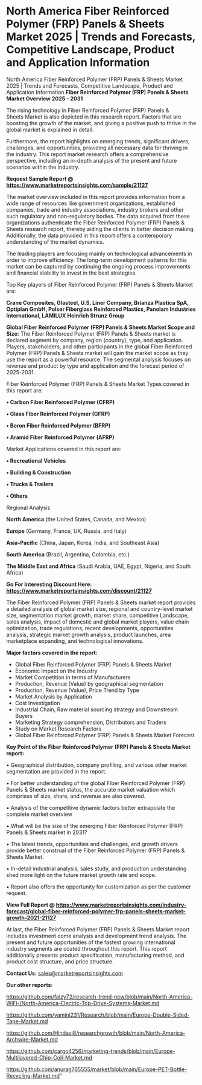 # North America Fiber Reinforced Polymer (FRP) Panels & Sheets Market 2025 | Trends and Forecasts, Competitive Landscape, Product and Application Information
North America Fiber Reinforced Polymer (FRP) Panels & Sheets Market 2025 | Trends and Forecasts, Competitive Landscape, Product and Application Information
<Strong> Fiber Reinforced Polymer (FRP) Panels & Sheets Market Overview 2025 - 2031</strong>

The rising technology in Fiber Reinforced Polymer (FRP) Panels & Sheets Market is also depicted in this research report. Factors that are boosting the growth of the market, and giving a positive push to thrive in the global market is explained in detail.

Furthermore, the report highlights on emerging trends, significant drivers, challenges, and opportunities, providing all necessary data for thriving in the industry. This report market research offers a comprehensive perspective, including an in-depth analysis of the present and future scenarios within the industry.

<strong>Request Sample Report @ <a href=https://www.marketreportsinsights.com/sample/21127>https://www.marketreportsinsights.com/sample/21127</a></strong>

The market overview included in this report provides information from a wide range of resources like government organizations, established companies, trade and industry associations, industry brokers and other such regulatory and non-regulatory bodies. The data acquired from these organizations authenticate the Fiber Reinforced Polymer (FRP) Panels & Sheets research report, thereby aiding the clients in better decision making. Additionally, the data provided in this report offers a contemporary understanding of the market dynamics.

The leading players are focusing mainly on technological advancements in order to improve efficiency. The long-term development patterns for this market can be captured by continuing the ongoing process improvements and financial stability to invest in the best strategies.

Top Key players of Fiber Reinforced Polymer (FRP) Panels & Sheets Market are:

<strong>Crane Composites, Glasteel, U.S. Liner Company, Brianza Plastica SpA, Optiplan GmbH, Polser Fiberglass Reinforced Plastics, Panolam Industries International, LAMILUX Heinrich Strunz Group</strong>

<strong><b>Global Fiber Reinforced Polymer (FRP) Panels & Sheets Market Scope and Size:</b></strong>
The Fiber Reinforced Polymer (FRP) Panels & Sheets market is declared segment by company, region (country), type, and application. Players, stakeholders, and other participants in the global Fiber Reinforced Polymer (FRP) Panels & Sheets market will gain the market scope as they use the report as a powerful resource. The segmental analysis focuses on revenue and product by type and application and the forecast period of 2025-2031.

Fiber Reinforced Polymer (FRP) Panels & Sheets Market Types covered in this report are:

<strong>• Carbon Fiber Reinforced Polymer (CFRP)

• Glass Fiber Reinforced Polymer (GFRP)

• Boron Fiber Reinforced Polymer (BFRP)

• Aramid Fiber Reinforced Polymer (AFRP)</strong>

Market Applications covered in this report are:

<strong>• Recreational Vehicles

• Building & Construction

• Trucks & Trailers

• Others</strong> 

Regional Analysis

<strong>North America</strong> (the United States, Canada, and Mexico)

<strong>Europe</strong> (Germany, France, UK, Russia, and Italy)

<strong>Asia-Pacific</strong> (China, Japan, Korea, India, and Southeast Asia)

<strong>South America</strong> (Brazil, Argentina, Colombia, etc.)

<strong>The Middle East and Africa</strong> (Saudi Arabia, UAE, Egypt, Nigeria, and South Africa)

<strong>Go For Interesting Discount Here: <a href=https://www.marketreportsinsights.com/discount/21127>https://www.marketreportsinsights.com/discount/21127</a></strong>

The Fiber Reinforced Polymer (FRP) Panels & Sheets market report provides a detailed analysis of global market size, regional and country-level market size, segmentation market growth, market share, competitive Landscape, sales analysis, impact of domestic and global market players, value chain optimization, trade regulations, recent developments, opportunities analysis, strategic market growth analysis, product launches, area marketplace expanding, and technological innovations.

<strong><b>Major factors covered in the report:</b></strong>
<ul>
  <li>Global Fiber Reinforced Polymer (FRP) Panels & Sheets Market </li>
  <li>Economic Impact on the Industry</li>
  <li>Market Competition in terms of Manufacturers</li>
  <li>Production, Revenue (Value) by geographical segmentation</li>
  <li>Production, Revenue (Value), Price Trend by Type</li>
  <li>Market Analysis by Application</li>
  <li>Cost Investigation</li>
  <li>Industrial Chain, Raw material sourcing strategy and Downstream Buyers</li>
  <li>Marketing Strategy comprehension, Distributors and Traders</li>
  <li>Study on Market Research Factors</li>
  <li>Global Fiber Reinforced Polymer (FRP) Panels & Sheets Market Forecast</li>
</ul>

<strong><b>Key Point of the Fiber Reinforced Polymer (FRP) Panels & Sheets Market report:</b></strong>

• Geographical distribution, company profiling, and various other market segmentation are provided in the report.

• For better understanding of the global Fiber Reinforced Polymer (FRP) Panels & Sheets market status, the accurate market valuation which comprises of size, share, and revenue are also covered.

• Analysis of the competitive dynamic factors better extrapolate the complete market overview

• What will be the size of the emerging Fiber Reinforced Polymer (FRP) Panels & Sheets market in 2031?

• The latest trends, opportunities and challenges, and growth drivers provide better construal of the Fiber Reinforced Polymer (FRP) Panels & Sheets Market.

• In-detail industrial analysis, sales study, and production understanding shed more light on the future market growth rate and scope.

• Report also offers the opportunity for customization as per the customer request.

<strong><b>View Full Report @ <a href=https://www.marketreportsinsights.com/industry-forecast/global-fiber-reinforced-polymer-frp-panels-sheets-market-growth-2021-21127>https://www.marketreportsinsights.com/industry-forecast/global-fiber-reinforced-polymer-frp-panels-sheets-market-growth-2021-21127</a></b></strong>


At last, the Fiber Reinforced Polymer (FRP) Panels & Sheets Market report includes investment come analysis and development trend analysis. The present and future opportunities of the fastest growing international industry segments are coated throughout this report. This report additionally presents product specification, manufacturing method, and product cost structure, and price structure.

<strong>Contact Us:</strong>
sales@marketreportsinsights.com

<strong>Our other reports:</strong>

<a href=https://github.com/faizy72/research-trend-new/blob/main/North-America-WiFi-/North-America-Electric-Top-Drive-Systems-Market.md>https://github.com/faizy72/research-trend-new/blob/main/North-America-WiFi-/North-America-Electric-Top-Drive-Systems-Market.md</a>

<a href=https://github.com/yamini231/Research/blob/main/Europe-Double-Sided-Tape-Market.md>https://github.com/yamini231/Research/blob/main/Europe-Double-Sided-Tape-Market.md</a>

<a href=https://github.com/Hindavi8/researchgrowth/blob/main/North-America-Archwire-Market.md>https://github.com/Hindavi8/researchgrowth/blob/main/North-America-Archwire-Market.md</a>

<a href=https://github.com/cargo4256/marketing-trends/blob/main/Europe-Multilayered-Chip-Coil-Market.md>https://github.com/cargo4256/marketing-trends/blob/main/Europe-Multilayered-Chip-Coil-Market.md</a>

<a href=https://github.com/anurag765555/market/blob/main/Europe-PET-Bottle-Recycling-Market.md>https://github.com/anurag765555/market/blob/main/Europe-PET-Bottle-Recycling-Market.md</a>"
